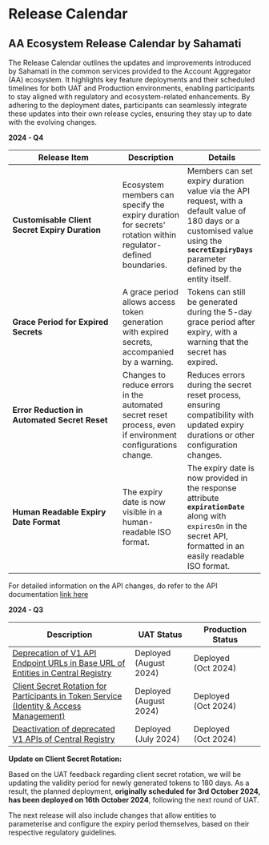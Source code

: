# Release Calendar

## AA Ecosystem Release Calendar by Sahamati

The Release Calendar outlines the updates and improvements introduced by Sahamati in the common services provided to the Account Aggregator (AA) ecosystem. It highlights key feature deployments and their scheduled timelines for both UAT and Production environments, enabling participants to stay aligned with regulatory and ecosystem-related enhancements. By adhering to the deployment dates, participants can seamlessly integrate these updates into their own release cycles, ensuring they stay up to date with the evolving changes.



**2024 - Q4**

<table data-full-width="true"><thead><tr><th width="204">Release Item</th><th>Description</th><th>Details</th></tr></thead><tbody><tr><td><strong>Customisable Client Secret Expiry Duration</strong></td><td>Ecosystem members can specify the expiry duration for secrets' rotation within regulator-defined boundaries.</td><td>Members can set expiry duration value via the API request, with a default value of 180 days or a customised value using the <strong><code>secretExpiryDays</code></strong> parameter defined by the entity itself.</td></tr><tr><td><strong>Grace Period for Expired Secrets</strong></td><td>A grace period allows access token generation with expired secrets, accompanied by a warning.</td><td>Tokens can still be generated during the 5-day grace period after expiry, with a warning that the secret has expired.</td></tr><tr><td><strong>Error Reduction in Automated Secret Reset</strong></td><td>Changes to reduce errors in the automated secret reset process, even if environment configurations change.</td><td>Reduces errors during the secret reset process, ensuring compatibility with updated expiry durations or other configuration changes.</td></tr><tr><td><strong>Human Readable Expiry Date Format</strong></td><td>The expiry date is now visible in a human-readable ISO format.</td><td>The expiry date is now provided in the response attribute <strong><code>expirationDate</code></strong> along with <code>expiresOn</code> in the secret API, formatted in an easily readable ISO format.</td></tr></tbody></table>

For detailed information on the API changes, do refer to the API documentation [link here](https://developer.sahamati.org.in/technical-specifications/identity-and-access-management#member-secret-management-apis)



**2024 - Q3**

<table><thead><tr><th width="415">Description</th><th width="147">UAT Status</th><th width="186">Production Status</th></tr></thead><tbody><tr><td><a href="deprecation-of-v1-api-endpoint-urls.md">Deprecation of V1 API Endpoint URLs in Base URL of Entities in Central Registry</a> </td><td>Deployed<br>(August 2024)</td><td>Deployed<br>(Oct 2024)</td></tr><tr><td><a href="client-secret-rotation.md">Client Secret Rotation for Participants in Token Service (Identity &#x26; Access Management)</a></td><td>Deployed<br>(August 2024)</td><td>Deployed<br>(Oct 2024)</td></tr><tr><td><a href="deactivation-of-deprecated-v1-apis.md">Deactivation of deprecated V1 APIs of Central Registry</a></td><td>Deployed<br>(July 2024)</td><td>Deployed<br>(Oct 2024)</td></tr></tbody></table>

**Update on Client Secret Rotation:**

Based on the UAT feedback regarding client secret rotation, we will be updating the validity period for newly generated tokens to 180 days. As a result, the planned deployment, **originally scheduled for 3rd October 2024, has been deployed on 16th October 2024**, following the next round of UAT.

The next release will also include changes that allow entities to parameterise and configure the expiry period themselves, based on their respective regulatory guidelines.
